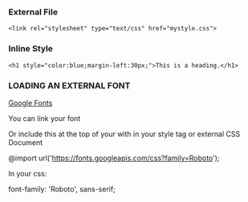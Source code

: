 

### External File

```<link rel="stylesheet" type="text/css" href="mystyle.css">```

### Inline Style

```<h1 style="color:blue;margin-left:30px;">This is a heading.</h1>```


### LOADING AN EXTERNAL FONT

[Google Fonts](https://fonts.google.com/)

You can link your font

<link href="https://fonts.googleapis.com/css?family=Roboto" rel="stylesheet">

Or include this at the top of your with in your style tag or external CSS Document

@import url('https://fonts.googleapis.com/css?family=Roboto');

In your css:

font-family: 'Roboto', sans-serif;
